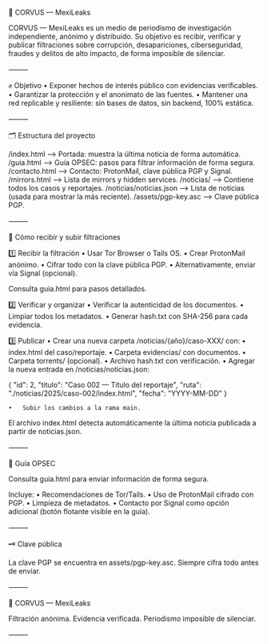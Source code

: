 🦉 CORVUS — MexiLeaks

CORVUS — MexiLeaks es un medio de periodismo de investigación independiente, anónimo y distribuido.
Su objetivo es recibir, verificar y publicar filtraciones sobre corrupción, desapariciones, ciberseguridad, fraudes y delitos de alto impacto, de forma imposible de silenciar.

⸻

✊ Objetivo
	•	Exponer hechos de interés público con evidencias verificables.
	•	Garantizar la protección y el anonimato de las fuentes.
	•	Mantener una red replicable y resiliente: sin bases de datos, sin backend, 100% estática.

⸻

🗂️ Estructura del proyecto

/index.html               --> Portada: muestra la última noticia de forma automática.
/guia.html                --> Guía OPSEC: pasos para filtrar información de forma segura.
/contacto.html            --> Contacto: ProtonMail, clave pública PGP y Signal.
/mirrors.html             --> Lista de mirrors y hidden services.
/noticias/                --> Contiene todos los casos y reportajes.
/noticias/noticias.json   --> Lista de noticias (usada para mostrar la más reciente).
/assets/pgp-key.asc       --> Clave pública PGP.


⸻

📣 Cómo recibir y subir filtraciones

1️⃣ Recibir la filtración
	•	Usar Tor Browser o Tails OS.
	•	Crear ProtonMail anónimo.
	•	Cifrar todo con la clave pública PGP.
	•	Alternativamente, enviar vía Signal (opcional).

Consulta guia.html para pasos detallados.

2️⃣ Verificar y organizar
	•	Verificar la autenticidad de los documentos.
	•	Limpiar todos los metadatos.
	•	Generar hash.txt con SHA-256 para cada evidencia.

3️⃣ Publicar
	•	Crear una nueva carpeta /noticias/{año}/caso-XXX/ con:
	•	index.html del caso/reportaje.
	•	Carpeta evidencias/ con documentos.
	•	Carpeta torrents/ (opcional).
	•	Archivo hash.txt con verificación.
	•	Agregar la nueva entrada en /noticias/noticias.json:

{
  "id": 2,
  "titulo": "Caso 002 — Título del reportaje",
  "ruta": "./noticias/2025/caso-002/index.html",
  "fecha": "YYYY-MM-DD"
}

	•	Subir los cambios a la rama main.

El archivo index.html detecta automáticamente la última noticia publicada a partir de noticias.json.

⸻

🔐 Guía OPSEC

Consulta guia.html para enviar información de forma segura.

Incluye:
	•	Recomendaciones de Tor/Tails.
	•	Uso de ProtonMail cifrado con PGP.
	•	Limpieza de metadatos.
	•	Contacto por Signal como opción adicional (botón flotante visible en la guía).

⸻

🗝️ Clave pública

La clave PGP se encuentra en assets/pgp-key.asc.
Siempre cifra todo antes de enviar.

⸻

🦉 CORVUS — MexiLeaks

Filtración anónima. Evidencia verificada. Periodismo imposible de silenciar.

⸻


